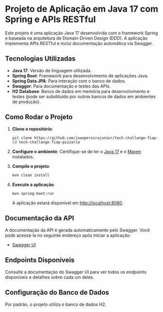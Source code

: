 # Projeto de Aplicação em Java 17 com Spring e APIs RESTful

Este projeto é uma aplicação Java 17 desenvolvida com o framework Spring e baseada na arquitetura de Domain-Driven Design (DDD). A aplicação implementa APIs RESTful e inclui documentação automática via Swagger.

## Tecnologias Utilizadas

- **Java 17**: Versão de linguagem utilizada.
- **Spring Boot**: Framework para desenvolvimento de aplicações Java.
- **Spring Data JPA**: Para interação com o banco de dados.
- **Swagger**: Para documentação e testes das APIs.
- **H2 Database**: Banco de dados em memória para desenvolvimento e testes (pode ser substituído por outros bancos de dados em ambientes de produção).

## Como Rodar o Projeto

1. **Clone o repositório**:

   ```bash
   git clone https://github.com/joaopereirajunior/tech-challange-fiap-pizzaria.git
   cd tech-challange-fiap-pizzaria
   ```

2. **Configure o ambiente**:
   Certifique-se de ter o [Java 17](https://www.oracle.com/java/technologies/javase-jdk17-downloads.html) e o [Maven](https://maven.apache.org/) instalados.

3. **Compile o projeto**:

   ```bash
   mvn clean install
   ```

4. **Execute a aplicação**:

   ```bash
   mvn spring-boot:run
   ```

   A aplicação estará disponível em [http://localhost:8080](http://localhost:8080).

## Documentação da API

A documentação da API é gerada automaticamente pelo Swagger. Você pode acessá-la no seguinte endereço após iniciar a aplicação:

- [Swagger UI](http://localhost:8080/swagger-ui.html)

## Endpoints Disponíveis

Consulte a documentação do Swagger UI para ver todos os endpoints disponíveis e detalhes sobre cada um deles.

## Configuração do Banco de Dados

Por padrão, o projeto utiliza o banco de dados H2.